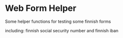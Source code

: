 # Web Form Helper

Some helper functions for testing some finnish forms

including: finnish social security number and finnish iban

